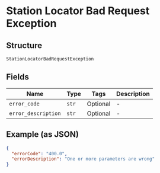 
# Station Locator Bad Request Exception

## Structure

`StationLocatorBadRequestException`

## Fields

| Name | Type | Tags | Description |
|  --- | --- | --- | --- |
| `error_code` | `str` | Optional | - |
| `error_description` | `str` | Optional | - |

## Example (as JSON)

```json
{
  "errorCode": "400.0",
  "errorDescription": "One or more parameters are wrong"
}
```

